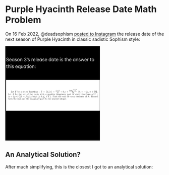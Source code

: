 # Purple Hyacinth Release Date Math Problem

On 16 Feb 2022, @deadsophism [posted to Instagram](https://www.instagram.com/p/CaAW1gQlUr3/) the release date of the next season of Purple Hyacinth in classic sadistic Sophism style:

<img src="./deadsophism-math-problem-purple-hyacinth.jpg" alt="Purple Hyacinth Release Date Problem" style="width: 300px;"/>

## An Analytical Solution?

After much simplifying, this is the closest I got to an analytical solution:


